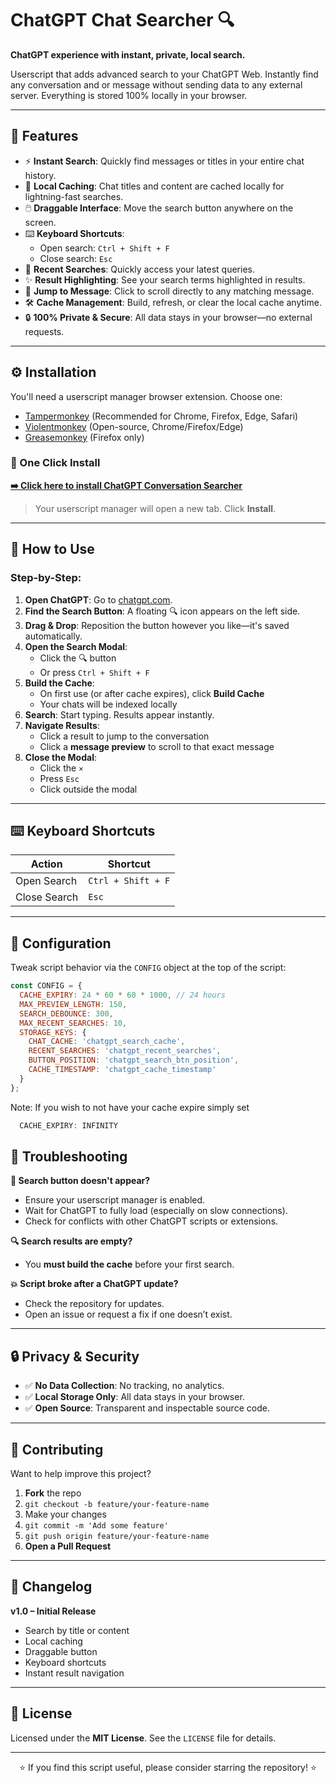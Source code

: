 # ChatGPT Chat Searcher 🔍  
**ChatGPT experience with instant, private, local search.**

Userscript that adds advanced search to your ChatGPT Web. Instantly find any conversation and or message without sending data to any external server. Everything is stored 100% locally in your browser.

---

## 🌟  Features

- ⚡ **Instant Search**: Quickly find messages or titles in your entire chat history.  
- 🧠 **Local Caching**: Chat titles and content are cached locally for lightning-fast searches.  
- 🖱️ **Draggable Interface**: Move the search button anywhere on the screen.  
- ⌨️ **Keyboard Shortcuts**:  
  - Open search: `Ctrl + Shift + F`  
  - Close search: `Esc`  
- 📜 **Recent Searches**: Quickly access your latest queries.  
- ✨ **Result Highlighting**: See your search terms highlighted in results.  
- 🚀 **Jump to Message**: Click to scroll directly to any matching message.   
- 🛠️ **Cache Management**: Build, refresh, or clear the local cache anytime.  
- 🔒 **100% Private & Secure**: All data stays in your browser—no external requests.

---

## ⚙️ Installation

You'll need a userscript manager browser extension. Choose one:

- [Tampermonkey](https://www.tampermonkey.net/) (Recommended for Chrome, Firefox, Edge, Safari)  
- [Violentmonkey](https://violentmonkey.github.io/) (Open-source, Chrome/Firefox/Edge)  
- [Greasemonkey](https://www.greasespot.net/) (Firefox only)

### 🔘  One Click Install

[**➡️ Click here to install ChatGPT Conversation Searcher**](https://raw.githubusercontent.com/HeyItzAine/ChatGPT-Searcher/main/ChatGPT-Search-Tool.user.js
)  
> Your userscript manager will open a new tab. Click **Install**.

---

## 📖 How to Use

### Step-by-Step:

1. **Open ChatGPT**: Go to [chatgpt.com](https://chatgpt.com/).  
2. **Find the Search Button**: A floating 🔍 icon appears on the left side.  
3. **Drag & Drop**: Reposition the button however you like—it's saved automatically.  
4. **Open the Search Modal**:  
   - Click the 🔍 button  
   - Or press `Ctrl + Shift + F`  
5. **Build the Cache**:  
   - On first use (or after cache expires), click **Build Cache**  
   - Your chats will be indexed locally  
6. **Search**: Start typing. Results appear instantly.  
7. **Navigate Results**:  
   - Click a result to jump to the conversation  
   - Click a **message preview** to scroll to that exact message  
8. **Close the Modal**:  
   - Click the `×`  
   - Press `Esc`  
   - Click outside the modal

---

## ⌨️ Keyboard Shortcuts

| Action       | Shortcut           |
|--------------|--------------------|
| Open Search  | `Ctrl + Shift + F` |
| Close Search | `Esc`              |

---

## 🔧 Configuration

Tweak script behavior via the `CONFIG` object at the top of the script:

```js
const CONFIG = {
  CACHE_EXPIRY: 24 * 60 * 60 * 1000, // 24 hours
  MAX_PREVIEW_LENGTH: 150,
  SEARCH_DEBOUNCE: 300,
  MAX_RECENT_SEARCHES: 10,
  STORAGE_KEYS: {
    CHAT_CACHE: 'chatgpt_search_cache',
    RECENT_SEARCHES: 'chatgpt_recent_searches',
    BUTTON_POSITION: 'chatgpt_search_btn_position',
    CACHE_TIMESTAMP: 'chatgpt_cache_timestamp'
  }
};
```
Note: If you wish to not have your cache expire simply set 
```js
  CACHE_EXPIRY: INFINITY
```


## 🚨 Troubleshooting

**🔘 Search button doesn't appear?**

- Ensure your userscript manager is enabled.  
- Wait for ChatGPT to fully load (especially on slow connections).  
- Check for conflicts with other ChatGPT scripts or extensions.

**🔍 Search results are empty?**

- You **must build the cache** before your first search.

**💥 Script broke after a ChatGPT update?**

- Check the repository for updates.  
- Open an issue or request a fix if one doesn’t exist.

---

## 🔒 Privacy & Security

- ✅ **No Data Collection**: No tracking, no analytics.  
- ✅ **Local Storage Only**: All data stays in your browser.  
- ✅ **Open Source**: Transparent and inspectable source code.

---

## 🤝 Contributing

Want to help improve this project?

1. **Fork** the repo  
2. `git checkout -b feature/your-feature-name`  
3. Make your changes  
4. `git commit -m 'Add some feature'`  
5. `git push origin feature/your-feature-name`  
6. **Open a Pull Request**

---

## 📝 Changelog

**v1.0 – Initial Release**  
- Search by title or content  
- Local caching  
- Draggable button  
- Keyboard shortcuts  
- Instant result navigation

---

## 📜 License

Licensed under the **MIT License**. See the `LICENSE` file for details.

---

<div align="center">
  <p>⭐ If you find this script useful, please consider starring the repository! ⭐</p>
</div>
